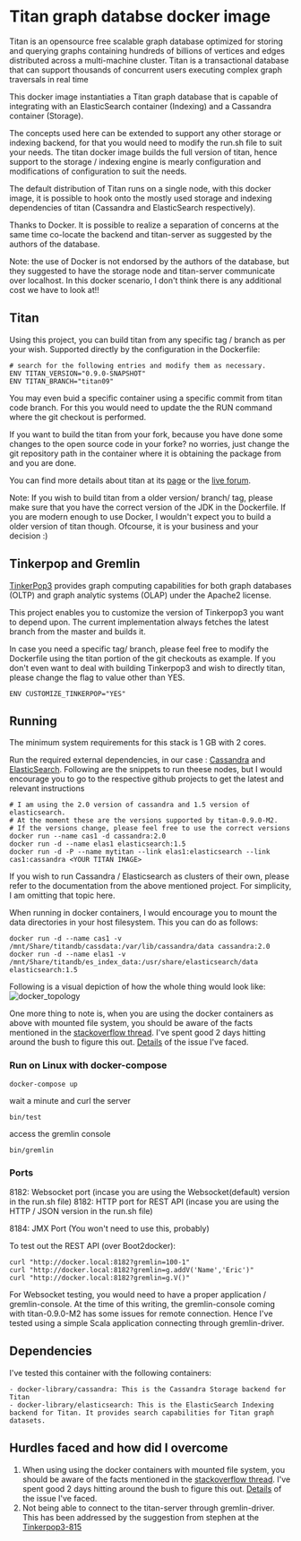 # Titan graph databse docker image

Titan is an opensource free scalable graph database optimized for storing and querying graphs containing hundreds of billions of vertices and edges distributed across a multi-machine cluster. Titan is a transactional database that can support thousands of concurrent users executing complex graph traversals in real time

This docker image instantiaties a Titan graph database that is capable of integrating with an ElasticSearch container (Indexing) and a Cassandra container (Storage). 

The concepts used here can be extended to support any other storage or indexing backend, for that you would need to modify the run.sh file to suit your needs. The titan docker image builds the full version of titan, hence support to the storage / indexing engine is mearly configuration and modifications of configuration to suit the needs.   

The default distribution of Titan runs on a single node, with this docker image, it is possible to hook onto the mostly used storage and indexing dependencies of titan (Cassandra and ElasticSearch respectively).

Thanks to Docker. It is possible to realize a separation of concerns at the same time co-locate the backend and titan-server as suggested by the authors of the database. 

Note: the use of Docker is not endorsed by the authors of the database, but they suggested to have the storage node and titan-server communicate over localhost. In this docker scenario, I don't think there is any additional cost we have to look at!!

## Titan

Using this project, you can build titan from any specific tag / branch as per your wish. Supported directly by the configuration in the Dockerfile: 
```
# search for the following entries and modify them as necessary.
ENV TITAN_VERSION="0.9.0-SNAPSHOT"
ENV TITAN_BRANCH="titan09"
```
You may even buid a specific container using a specific commit from titan code branch. For this you would need to update the the RUN command where the git checkout is performed. 

If you want to build the titan from your fork, because you have done some changes to the open source code in your forke? no worries, just change the git repository path in the container where it is obtaining the package from and you are done. 

You can find more details about titan at its [page](http://thinkaurelius.github.io/titan/) or the [live forum](https://groups.google.com/forum/#!forum/aureliusgraphs).

Note: If you wish to build titan from a older version/ branch/ tag, please make sure that you have the correct version of the JDK in the Dockerfile. If you are modern enough to use Docker, I wouldn't expect you to build a older version of titan though. Ofcourse, it is your business and your decision :) 

## Tinkerpop and Gremlin

[TinkerPop3](http://tinkerpop.incubator.apache.org/) provides graph computing capabilities for both graph databases (OLTP) and graph analytic systems (OLAP) under the Apache2 license.

This project enables you to customize the version of Tinkerpop3 you want to depend upon. The current implementation always fetches the latest branch from the master and builds it. 

In case you need a specific tag/ branch, please feel free to modify the Dockerfile using the titan portion of the git checkouts as example. If you don't even want to deal with building Tinkerpop3 and wish to directly titan, please change the flag to value other than YES. 
```
ENV CUSTOMIZE_TINKERPOP="YES"
```

## Running

The minimum system requirements for this stack is 1 GB with 2 cores.

Run the required external dependencies, in our case : [Cassandra](https://github.com/docker-library/cassandra) and [ElasticSearch](https://github.com/docker-library/elasticsearch). Following are the snippets to run theese nodes, but I would encourage you to go to the respective github projects to get the latest and relevant instructions

```
# I am using the 2.0 version of cassandra and 1.5 version of elasticsearch. 
# At the moment these are the versions supported by titan-0.9.0-M2. 
# If the versions change, please feel free to use the correct versions
docker run --name cas1 -d cassandra:2.0
docker run -d --name elas1 elasticsearch:1.5
docker run -d -P --name mytitan --link elas1:elasticsearch --link cas1:cassandra <YOUR TITAN IMAGE>
```
If you wish to run Cassandra / Elasticsearch as clusters of their own, please refer to the documentation from the above mentioned project. For simplicity, I am omitting that topic here. 

When running in docker containers, I would encourage you to mount the data directories in your host filesystem. This you can do as follows:
```
docker run -d --name cas1 -v /mnt/Share/titandb/cassdata:/var/lib/cassandra/data cassandra:2.0
docker run -d --name elas1 -v /mnt/Share/titandb/es_index_data:/usr/share/elasticsearch/data elasticsearch:1.5
```

Following is a visual depiction of how the whole thing would look like:
![docker_topology](https://cloud.githubusercontent.com/assets/9419954/9651888/b36eb066-5233-11e5-8e59-fbf3b811d378.jpg)

One more thing to note is, when you are using the docker containers as above with mounted file system, you should be aware of the facts mentioned in the [stackoverflow thread](http://stackoverflow.com/questions/16549833/cassandra-commit-and-recovery-on-a-single-node). I've spent good 2 days hitting around the bush to figure this out. [Details](https://groups.google.com/forum/#!topic/aureliusgraphs/VhLrgs4EsKo) of the issue I've faced. 

### Run on Linux with docker-compose

    docker-compose up

wait a minute and curl the server

    bin/test

access the gremlin console

    bin/gremlin

### Ports

8182: Websocket port (incase you are using the Websocket(default) version in the run.sh file)
8182: HTTP port for REST API (incase you are using the HTTP / JSON version in the run.sh file)

8184: JMX Port (You won't need to use this, probably)

To test out the REST API (over Boot2docker):

```
curl "http://docker.local:8182?gremlin=100-1"
curl "http://docker.local:8182?gremlin=g.addV('Name','Eric')"
curl "http://docker.local:8182?gremlin=g.V()"
```
For Websocket testing, you would need to have a proper application / gremlin-console. At the time of this writing, the gremlin-console coming with titan-0.9.0-M2 has some issues for remote connection. Hence I've tested using a simple Scala application connecting through gremlin-driver.

## Dependencies

I've tested this container with the following containers:

	- docker-library/cassandra: This is the Cassandra Storage backend for Titan
	- docker-library/elasticsearch: This is the ElasticSearch Indexing backend for Titan. It provides search capabilities for Titan graph datasets.

## Hurdles faced and how did I overcome
1. When using using the docker containers with mounted file system, you should be aware of the facts mentioned in the [stackoverflow thread](http://stackoverflow.com/questions/16549833/cassandra-commit-and-recovery-on-a-single-node). I've spent good 2 days hitting around the bush to figure this out. [Details](https://groups.google.com/forum/#!topic/aureliusgraphs/VhLrgs4EsKo) of the issue I've faced. 
2. Not being able to connect to the titan-server through gremlin-driver. This has been addressed by the suggestion from stephen at the [Tinkerpop3-815](https://issues.apache.org/jira/browse/TINKERPOP3-815)

